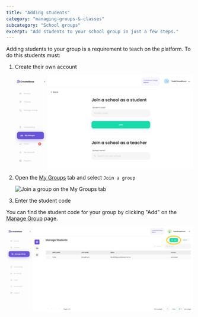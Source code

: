 ```yaml
---
title: "Adding students"
category: "managing-groups-&-classes"
subcategory: "School groups"
excerpt: "Add students to your school group in just a few steps."
---
```


Adding students to your group is a requirement to teach on the platform. To do this students must:

1. Create their own account

   ![Create an account](https://raw.githubusercontent.com/CreateBaseNZ/public/dev/support/join-school-student.jpg)

2. Open the [My Groups](https://app.createbase.co.nz/my-groups) tab and select `Join a group`

   ![Join a group on the My Groups tab](https://raw.githubusercontent.com/CreateBaseNZ/public/dev/support/join-school-students.gif)

3. Enter the student code

You can find the student code for your group by clicking "Add" on the [Manage Group](https://app.createbase.co.nz/manage-group) page.

![Student codes can be found in the Manage Group page](https://raw.githubusercontent.com/CreateBaseNZ/public/dev/support/add-students-school.jpg)
